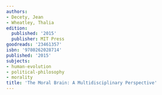 ```yaml
---
authors:
- Decety, Jean
- Wheatley, Thalia
edition:
  published: '2015'
  publisher: MIT Press
goodreads: '23461357'
isbn: '9780262028714'
published: '2015'
subjects:
- human-evolution
- political-philosophy
- morality
title: 'The Moral Brain: A Multidisciplinary Perspective'
---
```


